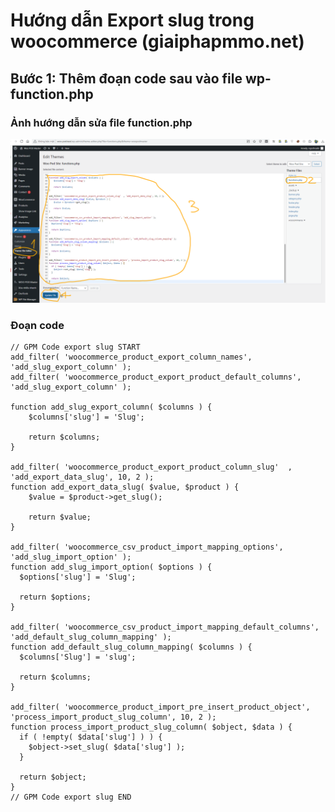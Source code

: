 # Hướng dẫn Export slug trong woocommerce (giaiphapmmo.net)
## Bước 1: Thêm đoạn code sau vào file wp-function.php
### Ảnh hướng dẫn sửa file function.php
![Alt text](https://github.com/ngochoaitn/export-slug-woocommerce/blob/main/Huong-dan-export-slug.png?raw=true)
### Đoạn code
```
// GPM Code export slug START
add_filter( 'woocommerce_product_export_column_names', 'add_slug_export_column' );
add_filter( 'woocommerce_product_export_product_default_columns', 'add_slug_export_column' );

function add_slug_export_column( $columns ) {
	$columns['slug'] = 'Slug';
 
	return $columns;
}

add_filter( 'woocommerce_product_export_product_column_slug'  , 'add_export_data_slug', 10, 2 );
function add_export_data_slug( $value, $product ) {
    $value = $product->get_slug();
	
    return $value;
}

add_filter( 'woocommerce_csv_product_import_mapping_options', 'add_slug_import_option' );
function add_slug_import_option( $options ) {
  $options['slug'] = 'Slug';
 
  return $options;
}

add_filter( 'woocommerce_csv_product_import_mapping_default_columns', 'add_default_slug_column_mapping' );
function add_default_slug_column_mapping( $columns ) {
  $columns['Slug'] = 'slug';
 
  return $columns;
} 

add_filter( 'woocommerce_product_import_pre_insert_product_object', 'process_import_product_slug_column', 10, 2 );
function process_import_product_slug_column( $object, $data ) {
  if ( !empty( $data['slug'] ) ) {
    $object->set_slug( $data['slug'] );
  }
 
  return $object;
}
// GPM Code export slug END
```
